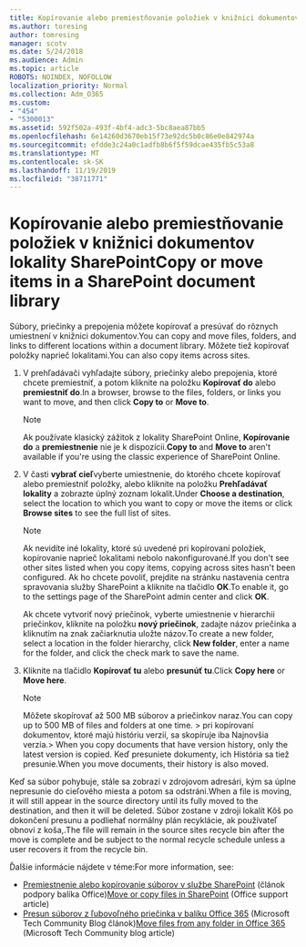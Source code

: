 ```yaml
---
title: Kopírovanie alebo premiestňovanie položiek v knižnici dokumentov lokality SharePoint
ms.author: toresing
author: tomresing
manager: scotv
ms.date: 5/24/2018
ms.audience: Admin
ms.topic: article
ROBOTS: NOINDEX, NOFOLLOW
localization_priority: Normal
ms.collection: Adm_O365
ms.custom:
- "454"
- "5300013"
ms.assetid: 592f502a-493f-4bf4-adc3-5bc8aea87bb5
ms.openlocfilehash: 6e14260d3670eb15f73e92dc5b0c86e0e842974a
ms.sourcegitcommit: efdde3c24a0c1adfb8b6f5f59dcae435fb5c53a8
ms.translationtype: MT
ms.contentlocale: sk-SK
ms.lasthandoff: 11/19/2019
ms.locfileid: "38711771"
---
```

# <a name="copy-or-move-items-in-a-sharepoint-document-library"></a><span data-ttu-id="d7e20-102">Kopírovanie alebo premiestňovanie položiek v knižnici dokumentov lokality SharePoint</span><span class="sxs-lookup"><span data-stu-id="d7e20-102">Copy or move items in a SharePoint document library</span></span>

<span data-ttu-id="d7e20-103">Súbory, priečinky a prepojenia môžete kopírovať a presúvať do rôznych umiestnení v knižnici dokumentov.</span><span class="sxs-lookup"><span data-stu-id="d7e20-103">You can copy and move files, folders, and links to different locations within a document library.</span></span> <span data-ttu-id="d7e20-104">Môžete tiež kopírovať položky naprieč lokalitami.</span><span class="sxs-lookup"><span data-stu-id="d7e20-104">You can also copy items across sites.</span></span> 
  
1. <span data-ttu-id="d7e20-105">V prehľadávači vyhľadajte súbory, priečinky alebo prepojenia, ktoré chcete premiestniť, a potom kliknite na položku **Kopírovať do** alebo **premiestniť do**.</span><span class="sxs-lookup"><span data-stu-id="d7e20-105">In a browser, browse to the files, folders, or links you want to move, and then click **Copy to** or **Move to**.</span></span>

    > [!NOTE]
    > <span data-ttu-id="d7e20-106">Ak používate klasický zážitok z lokality SharePoint Online, **Kopírovanie do** a **premiestnenie** nie je k dispozícii.</span><span class="sxs-lookup"><span data-stu-id="d7e20-106">**Copy to** and **Move to** aren't available if you're using the classic experience of SharePoint Online.</span></span>
  
2. <span data-ttu-id="d7e20-107">V časti **vybrať cieľ**vyberte umiestnenie, do ktorého chcete kopírovať alebo premiestniť položky, alebo kliknite na položku **Prehľadávať lokality** a zobrazte úplný zoznam lokalít.</span><span class="sxs-lookup"><span data-stu-id="d7e20-107">Under **Choose a destination**, select the location to which you want to copy or move the items or click **Browse sites** to see the full list of sites.</span></span>

    > [!NOTE]
    > <span data-ttu-id="d7e20-108">Ak nevidíte iné lokality, ktoré sú uvedené pri kopírovaní položiek, kopírovanie naprieč lokalitami nebolo nakonfigurované.</span><span class="sxs-lookup"><span data-stu-id="d7e20-108">If you don't see other sites listed when you copy items, copying across sites hasn't been configured.</span></span> <span data-ttu-id="d7e20-109">Ak ho chcete povoliť, prejdite na stránku nastavenia centra spravovania služby SharePoint a kliknite na tlačidlo **OK**.</span><span class="sxs-lookup"><span data-stu-id="d7e20-109">To enable it, go to the settings page of the SharePoint admin center and click **OK**.</span></span>
  
    <span data-ttu-id="d7e20-110">Ak chcete vytvoriť nový priečinok, vyberte umiestnenie v hierarchii priečinkov, kliknite na položku **nový priečinok**, zadajte názov priečinka a kliknutím na znak začiarknutia uložte názov.</span><span class="sxs-lookup"><span data-stu-id="d7e20-110">To create a new folder, select a location in the folder hierarchy, click **New folder**, enter a name for the folder, and click the check mark to save the name.</span></span>

3. <span data-ttu-id="d7e20-111">Kliknite na tlačidlo **Kopírovať tu** alebo **presunúť tu**.</span><span class="sxs-lookup"><span data-stu-id="d7e20-111">Click **Copy here** or **Move here**.</span></span>

    > [!NOTE]
    > <span data-ttu-id="d7e20-112">Môžete skopírovať až 500 MB súborov a priečinkov naraz.</span><span class="sxs-lookup"><span data-stu-id="d7e20-112">You can copy up to 500 MB of files and folders at one time.</span></span> <span data-ttu-id="d7e20-113">> pri kopírovaní dokumentov, ktoré majú históriu verzií, sa skopíruje iba Najnovšia verzia.</span><span class="sxs-lookup"><span data-stu-id="d7e20-113">>  When you copy documents that have version history, only the latest version is copied.</span></span> <span data-ttu-id="d7e20-114">Keď presuniete dokumenty, ich História sa tiež presunie.</span><span class="sxs-lookup"><span data-stu-id="d7e20-114">When you move documents, their history is also moved.</span></span>
  
 <span data-ttu-id="d7e20-115">Keď sa súbor pohybuje, stále sa zobrazí v zdrojovom adresári, kým sa úplne nepresunie do cieľového miesta a potom sa odstráni.</span><span class="sxs-lookup"><span data-stu-id="d7e20-115">When a file is moving, it will still appear in the source directory until its fully moved to the destination, and then it will be deleted.</span></span> <span data-ttu-id="d7e20-116">Súbor zostane v zdroji lokalít Kôš po dokončení presunu a podliehať normálny plán recyklácie, ak používateľ obnoví z koša,.</span><span class="sxs-lookup"><span data-stu-id="d7e20-116">The file will remain in the source sites recycle bin after the move is complete and be subject to the normal recycle schedule unless a user recovers it from the recycle bin.</span></span>

<span data-ttu-id="d7e20-117">Ďalšie informácie nájdete v téme:</span><span class="sxs-lookup"><span data-stu-id="d7e20-117">For more information, see:</span></span>

 - <span data-ttu-id="d7e20-118">[Premiestnenie alebo kopírovanie súborov v službe SharePoint](https://support.office.com/article/move-or-copy-files-in-sharepoint-00e2f483-4df3-46be-a861-1f5f0c1a87bc) (článok podpory balíka Office)</span><span class="sxs-lookup"><span data-stu-id="d7e20-118">[Move or copy files in SharePoint](https://support.office.com/article/move-or-copy-files-in-sharepoint-00e2f483-4df3-46be-a861-1f5f0c1a87bc) (Office support article)</span></span>
 - <span data-ttu-id="d7e20-119">[Presun súborov z ľubovoľného priečinka v balíku Office 365](https://techcommunity.microsoft.com/t5/Microsoft-SharePoint-Blog/Now-move-files-anywhere-in-Office-365-SharePoint-and-OneDrive/ba-p/146973) (Microsoft Tech Community Blog článok)</span><span class="sxs-lookup"><span data-stu-id="d7e20-119">[Move files from any folder in Office 365](https://techcommunity.microsoft.com/t5/Microsoft-SharePoint-Blog/Now-move-files-anywhere-in-Office-365-SharePoint-and-OneDrive/ba-p/146973) (Microsoft Tech Community blog article)</span></span>  